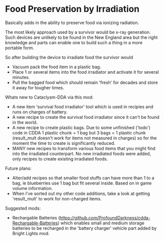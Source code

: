 # Food Preservation by Irradiation
Basically adds in the ability to preserve food via ionizing radiation.

The most likely approach used by a survivor would be x-ray generation.  Such devices are unlikely to be found in the New England area but the right knowledge and parts can enable one to build such a thing in a more portable form.

So after building the device to irradiate food the survivor would
 - Vacuum pack the food item in a plastic bag.
 - Place 1 or several items into the food irradiator and activate it for several minutes.
 - Pull the bagged food which should remain 'fresh' for decades and store it away for tougher times.

Whats new to Cataclysm-DDA via this mod:
 - A new item 'survival food irradiator' tool which is used in recipies and runs on charges of battery.
 - A new recipe to create the survival food irradiator since it can't be found in the world.
 - A new recipe to create plastic bags.  Due to some unfinished ('todo') code in CDDA 1 plastic chunk = 1 bag but 3 bags = 1 plastic chunk (result_mult doesn't work for items not measured in charges) so for the moment the time to create is significantly reduced.
 - MANY new recipes to transform various food items that you might find into the irradiated counterpart.  No new irradiated foods were added, only recipes to create existing irradiated foods.

Future plans:
 - Alter/add recipes so that smaller food stuffs can have more than 1 to a bag, ie blueberries use 1 bag but fit several inside.  Based on in game volume information.
 - When I've sorted out my other code additions, take a look at getting 'result_mult' to work for non-charged items.

Suggested mods:
 - Rechargable Batteries (https://github.com/ProfoundDarkness/cdda-Rechargable-Batteries) which enables small and medium storage batteries to be recharged in the 'battery charger' vehicle part added by Bright Lights mod.
